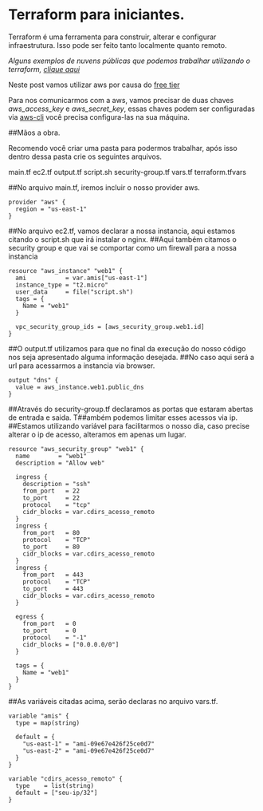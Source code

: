 # Terraform para iniciantes.


Terraform é uma ferramenta para construir, alterar e configurar infraestrutura.
Isso pode ser feito tanto localmente quanto remoto.


_Alguns exemplos de nuvens públicas que podemos trabalhar utilizando o terraform, [clique aqui](https://registry.terraform.io/browse/providers)_

Neste post vamos utilizar aws por causa do [free tier](https://aws.amazon.com/pt/free/?all-free-tier.sort-by=item.additionalFields.SortRank&all-free-tier.sort-order=asc&awsf.Free%20Tier%20Types=*all&awsf.Free%20Tier%20Categories=*all)

Para nos comunicarmos com a aws, vamos precisar de duas chaves _aws_access_key_ e _aws_secret_key_, essas chaves podem ser configuradas via [aws-cli](https://docs.aws.amazon.com/pt_br/cli/latest/userguide/install-cliv2.html)
você precisa configura-las na sua máquina.



##Mãos a obra.

Recomendo você criar uma pasta para podermos trabalhar, após isso dentro dessa pasta crie os seguintes arquivos.


main.tf
ec2.tf
output.tf
script.sh
security-group.tf
vars.tf
terraform.tfvars



##No arquivo main.tf, iremos incluir o nosso provider aws.

```
provider "aws" {
  region = "us-east-1"
}
```

##No arquivo ec2.tf, vamos declarar a nossa instancia, aqui estamos citando o script.sh que irá instalar o nginx.
##Aqui também citamos o security group e que vai se comportar como um firewall para a nossa instancia


```
resource "aws_instance" "web1" {
  ami           = var.amis["us-east-1"]
  instance_type = "t2.micro"
  user_data     = file("script.sh")
  tags = {
    Name = "web1"
  }

  vpc_security_group_ids = [aws_security_group.web1.id]
}
```

##O output.tf utilizamos para que no final da execução do nosso código nos seja apresentado alguma informação desejada.
##No caso aqui será a url para acessarmos a instancia via browser.

```
output "dns" {
  value = aws_instance.web1.public_dns
}
```

##Através do security-group.tf declaramos as portas que estaram abertas de entrada e saida.
T##ambém podemos limitar esses acessos via ip.
##Estamos utilizando variável para facilitarmos o nosso dia, caso precise alterar o ip de acesso, alteramos em apenas um lugar.

```
resource "aws_security_group" "web1" {
  name        = "web1"
  description = "Allow web"

  ingress {
    description = "ssh"
    from_port   = 22
    to_port     = 22
    protocol    = "tcp"
    cidr_blocks = var.cdirs_acesso_remoto
  }
  ingress {
    from_port   = 80
    protocol    = "TCP"
    to_port     = 80
    cidr_blocks = var.cdirs_acesso_remoto
  }
  ingress {
    from_port   = 443
    protocol    = "TCP"
    to_port     = 443
    cidr_blocks = var.cdirs_acesso_remoto
  }

  egress {
    from_port   = 0
    to_port     = 0
    protocol    = "-1"
    cidr_blocks = ["0.0.0.0/0"]
  }

  tags = {
    Name = "web1"
  }
}
```

##As variáveis citadas acima, serão declaras no arquivo vars.tf.

```
variable "amis" {
  type = map(string)

  default = {
    "us-east-1" = "ami-09e67e426f25ce0d7"
    "us-east-2" = "ami-09e67e426f25ce0d7"
  }
}

variable "cdirs_acesso_remoto" {
  type    = list(string)
  default = ["seu-ip/32"]
}
```